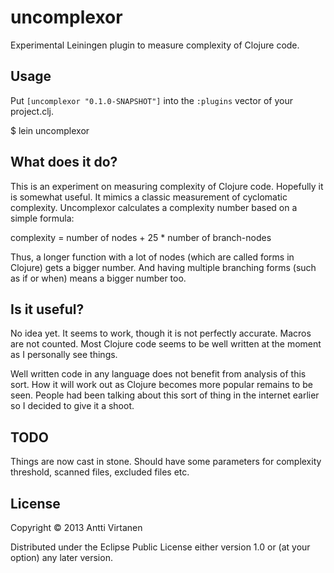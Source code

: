 # uncomplexor

Experimental Leiningen plugin to measure complexity of Clojure code.

## Usage

Put `[uncomplexor "0.1.0-SNAPSHOT"]` into the `:plugins` vector of your project.clj.

$ lein uncomplexor

## What does it do?

This is an experiment on measuring complexity of Clojure code. Hopefully it is somewhat useful.  It mimics a classic measurement of cyclomatic complexity. Uncomplexor calculates a complexity number based on a simple formula:

complexity = number of nodes + 25 * number of branch-nodes

Thus, a longer function with a lot of nodes (which are called forms in Clojure) gets a bigger number. And having multiple branching forms (such as if or when) means a bigger number too. 

## Is it useful? 

No idea yet. It seems to work, though it is not perfectly accurate. Macros are not counted. 
Most Clojure code seems to be well written at the moment as I personally see things. 

Well written code in any language does not benefit from analysis of this sort. How it will work out as Clojure becomes more popular remains to be seen. People had been talking about this sort of thing in the internet earlier so I decided to give it a shoot.


## TODO

Things are now cast in stone. Should have some parameters for complexity threshold, scanned files, excluded files etc.


## License

Copyright © 2013 Antti Virtanen

Distributed under the Eclipse Public License either version 1.0 or (at
your option) any later version.
